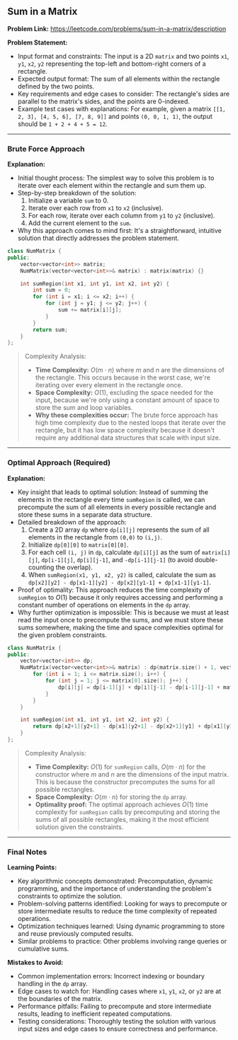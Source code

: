 ## Sum in a Matrix
**Problem Link:** https://leetcode.com/problems/sum-in-a-matrix/description

**Problem Statement:**
- Input format and constraints: The input is a 2D `matrix` and two points `x1`, `y1`, `x2`, `y2` representing the top-left and bottom-right corners of a rectangle.
- Expected output format: The sum of all elements within the rectangle defined by the two points.
- Key requirements and edge cases to consider: The rectangle's sides are parallel to the matrix's sides, and the points are 0-indexed.
- Example test cases with explanations: For example, given a matrix `[[1, 2, 3], [4, 5, 6], [7, 8, 9]]` and points `(0, 0, 1, 1)`, the output should be `1 + 2 + 4 + 5 = 12`.

---

### Brute Force Approach

**Explanation:**
- Initial thought process: The simplest way to solve this problem is to iterate over each element within the rectangle and sum them up.
- Step-by-step breakdown of the solution:
  1. Initialize a variable `sum` to 0.
  2. Iterate over each row from `x1` to `x2` (inclusive).
  3. For each row, iterate over each column from `y1` to `y2` (inclusive).
  4. Add the current element to the `sum`.
- Why this approach comes to mind first: It's a straightforward, intuitive solution that directly addresses the problem statement.

```cpp
class NumMatrix {
public:
    vector<vector<int>> matrix;
    NumMatrix(vector<vector<int>>& matrix) : matrix(matrix) {}

    int sumRegion(int x1, int y1, int x2, int y2) {
        int sum = 0;
        for (int i = x1; i <= x2; i++) {
            for (int j = y1; j <= y2; j++) {
                sum += matrix[i][j];
            }
        }
        return sum;
    }
};
```

> Complexity Analysis:
> - **Time Complexity:** $O(m \cdot n)$ where $m$ and $n$ are the dimensions of the rectangle. This occurs because in the worst case, we're iterating over every element in the rectangle once.
> - **Space Complexity:** $O(1)$, excluding the space needed for the input, because we're only using a constant amount of space to store the sum and loop variables.
> - **Why these complexities occur:** The brute force approach has high time complexity due to the nested loops that iterate over the rectangle, but it has low space complexity because it doesn't require any additional data structures that scale with input size.

---

### Optimal Approach (Required)

**Explanation:**
- Key insight that leads to optimal solution: Instead of summing the elements in the rectangle every time `sumRegion` is called, we can precompute the sum of all elements in every possible rectangle and store these sums in a separate data structure.
- Detailed breakdown of the approach:
  1. Create a 2D array `dp` where `dp[i][j]` represents the sum of all elements in the rectangle from `(0,0)` to `(i,j)`.
  2. Initialize `dp[0][0]` to `matrix[0][0]`.
  3. For each cell `(i, j)` in `dp`, calculate `dp[i][j]` as the sum of `matrix[i][j]`, `dp[i-1][j]`, `dp[i][j-1]`, and `-dp[i-1][j-1]` (to avoid double-counting the overlap).
  4. When `sumRegion(x1, y1, x2, y2)` is called, calculate the sum as `dp[x2][y2] - dp[x1-1][y2] - dp[x2][y1-1] + dp[x1-1][y1-1]`.
- Proof of optimality: This approach reduces the time complexity of `sumRegion` to $O(1)$ because it only requires accessing and performing a constant number of operations on elements in the `dp` array.
- Why further optimization is impossible: This is because we must at least read the input once to precompute the sums, and we must store these sums somewhere, making the time and space complexities optimal for the given problem constraints.

```cpp
class NumMatrix {
public:
    vector<vector<int>> dp;
    NumMatrix(vector<vector<int>>& matrix) : dp(matrix.size() + 1, vector<int>(matrix[0].size() + 1, 0)) {
        for (int i = 1; i <= matrix.size(); i++) {
            for (int j = 1; j <= matrix[0].size(); j++) {
                dp[i][j] = dp[i-1][j] + dp[i][j-1] - dp[i-1][j-1] + matrix[i-1][j-1];
            }
        }
    }

    int sumRegion(int x1, int y1, int x2, int y2) {
        return dp[x2+1][y2+1] - dp[x1][y2+1] - dp[x2+1][y1] + dp[x1][y1];
    }
};
```

> Complexity Analysis:
> - **Time Complexity:** $O(1)$ for `sumRegion` calls, $O(m \cdot n)$ for the constructor where $m$ and $n$ are the dimensions of the input matrix. This is because the constructor precomputes the sums for all possible rectangles.
> - **Space Complexity:** $O(m \cdot n)$ for storing the `dp` array.
> - **Optimality proof:** The optimal approach achieves $O(1)$ time complexity for `sumRegion` calls by precomputing and storing the sums of all possible rectangles, making it the most efficient solution given the constraints.

---

### Final Notes

**Learning Points:**
- Key algorithmic concepts demonstrated: Precomputation, dynamic programming, and the importance of understanding the problem's constraints to optimize the solution.
- Problem-solving patterns identified: Looking for ways to precompute or store intermediate results to reduce the time complexity of repeated operations.
- Optimization techniques learned: Using dynamic programming to store and reuse previously computed results.
- Similar problems to practice: Other problems involving range queries or cumulative sums.

**Mistakes to Avoid:**
- Common implementation errors: Incorrect indexing or boundary handling in the `dp` array.
- Edge cases to watch for: Handling cases where `x1`, `y1`, `x2`, or `y2` are at the boundaries of the matrix.
- Performance pitfalls: Failing to precompute and store intermediate results, leading to inefficient repeated computations.
- Testing considerations: Thoroughly testing the solution with various input sizes and edge cases to ensure correctness and performance.